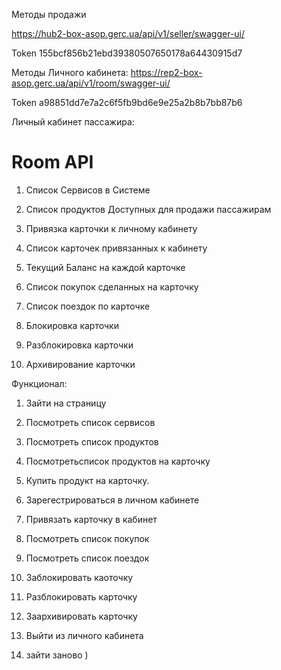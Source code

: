 Методы продажи 

https://hub2-box-asop.gerc.ua/api/v1/seller/swagger-ui/

Token 155bcf856b21ebd39380507650178a64430915d7


Методы Личного кабинета:
https://rep2-box-asop.gerc.ua/api/v1/room/swagger-ui/

Token a98851dd7e7a2c6f5fb9bd6e9e25a2b8b7bb87b6


Личный кабинет пассажира:

# Room API
1) Список Сервисов в Системе
2) Список продуктов Доступных для продажи пассажирам

4) Привязка карточки к личному кабинету
5) Список карточек привязанных к кабинету
6) Текущий Баланс на каждой карточке
7) Список покупок сделанных на карточку
8) Список поездок по карточке
9) Блокировка карточки
10) Разблокировка карточки
11) Архивирование карточки

Функционал:

1) Зайти на страницу
2) Посмотреть список сервисов
3) Посмотреть список продуктов
4) Посмотретьсписок продуктов на карточку
5) Купить продукт на карточку. 

 
6) Зарегестрироваться в личном кабинете
7) Привязать карточку в кабинет
8) Посмотреть список покупок
9) Посмотреть список поездок
10) Заблокировать каоточку
11) Разблокировать карточку
12) Заархивировать карточку

13) Выйти из личного кабинета
14) зайти заново )

